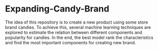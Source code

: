 # Expanding-Candy-Brand

The idea of this repository is to create a new product using some store brand candies. To achieve this, several machine learning techniques are explored to estimate the relation between different components and popularity for candies. In the end, the best model rank the characteristics and find the most important components for 
creating new brand.

